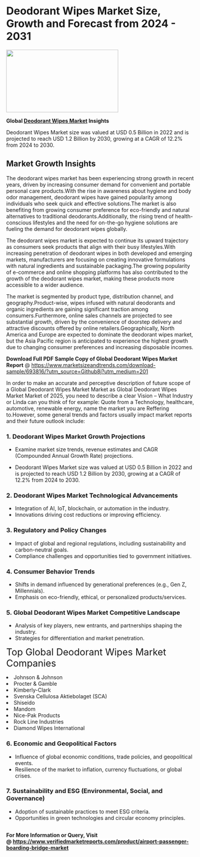 <H1>Deodorant Wipes Market Size, Growth and Forecast from 2024 - 2031</H1><img class="aligncenter size-medium wp-image-584254" src="https://thirdeyenews.in/wp-content/uploads/2024/09/Global-Market-Research-300x168.jpeg" alt="" width="300" height="168" /><p><strong>Global&nbsp;<a href="https://www.marketsizeandtrends.com/download-sample/693816/?utm_source=Github8j?utm_medium=201">Deodorant Wipes Market</a> Insights</strong></p><p>Deodorant Wipes Market size was valued at USD 0.5 Billion in 2022 and is projected to reach USD 1.2 Billion by 2030, growing at a CAGR of 12.2% from 2024 to 2030.</p><p><h2>Market Growth Insights</h2> <p>The deodorant wipes market has been experiencing strong growth in recent years, driven by increasing consumer demand for convenient and portable personal care products.With the rise in awareness about hygiene and body odor management, deodorant wipes have gained popularity among individuals who seek quick and effective solutions.The market is also benefiting from growing consumer preference for eco-friendly and natural alternatives to traditional deodorants.Additionally, the rising trend of health-conscious lifestyles and the need for on-the-go hygiene solutions are fueling the demand for deodorant wipes globally.</p> <p>The deodorant wipes market is expected to continue its upward trajectory as consumers seek products that align with their busy lifestyles.With increasing penetration of deodorant wipes in both developed and emerging markets, manufacturers are focusing on creating innovative formulations with natural ingredients and sustainable packaging.The growing popularity of e-commerce and online shopping platforms has also contributed to the growth of the deodorant wipes market, making these products more accessible to a wider audience.</p> <p>The market is segmented by product type, distribution channel, and geography.Product-wise, wipes infused with natural deodorants and organic ingredients are gaining significant traction among consumers.Furthermore, online sales channels are projected to see substantial growth, driven by the convenience of doorstep delivery and attractive discounts offered by online retailers.Geographically, North America and Europe are expected to dominate the deodorant wipes market, but the Asia Pacific region is anticipated to experience the highest growth due to changing consumer preferences and increasing disposable incomes.</p> <p><span class=""><strong>Download Full PDF Sample Copy of Global Deodorant Wipes Market Report</strong> @ <a href="https://www.marketsizeandtrends.com/download-sample/693816/?utm_source=Github8j?utm_medium=201" target="_blank">https://www.marketsizeandtrends.com/download-sample/693816/?utm_source=Github8j?utm_medium=201</a></span></p><p>In order to make an accurate and perceptive description of future scope of a Global&nbsp;Deodorant Wipes Market Market as Global&nbsp;Deodorant Wipes Market Market of 2025, you need to describe a clear Vision &ndash; What Industry or Linda can you think of for example: Quote from a Technology, healthcare, automotive, renewable energy, name the market you are Reffering to.However, some general trends and factors usually impact market reports and their future outlook include:</p><h3>1.&nbsp;<strong>Deodorant Wipes Market Growth Projections</strong></h3><ul><li>Examine market size trends, revenue estimates and CAGR (Compounded Annual Growth Rate) projections.</li><li><p>Deodorant Wipes Market size was valued at USD 0.5 Billion in 2022 and is projected to reach USD 1.2 Billion by 2030, growing at a CAGR of 12.2% from 2024 to 2030.</p></li></ul><h3>2.&nbsp;<strong>Deodorant Wipes Market Technological Advancements</strong></h3><ul><li>Integration of AI, IoT, blockchain, or automation in the industry.</li><li>Innovations driving cost reductions or improving efficiency.</li></ul><h3>3.&nbsp;<strong>Regulatory and Policy Changes</strong></h3><ul><li>Impact of global and regional regulations, including sustainability and carbon-neutral goals.</li><li>Compliance challenges and opportunities tied to government initiatives.</li></ul><h3>4.&nbsp;<strong>Consumer Behavior Trends</strong></h3><ul><li>Shifts in demand influenced by generational preferences (e.g., Gen Z, Millennials).</li><li>Emphasis on eco-friendly, ethical, or personalized products/services.</li></ul><h3>5.&nbsp;<strong>Global Deodorant Wipes Market Competitive Landscape</strong></h3><ul><li>Analysis of key players, new entrants, and partnerships shaping the industry.</li><li>Strategies for differentiation and market penetration.</li></ul><p data-pm-slice="1 1 []"><span style="color: inherit; font-family: inherit; font-size: 25px;">Top Global Deodorant Wipes Market Companies</span></p><div class="" data-test-id=""><p><li>Johnson & Johnson</li><li> Procter & Gamble</li><li> Kimberly-Clark</li><li> Svenska Cellulosa Aktiebolaget (SCA)</li><li> Shiseido</li><li> Mandom</li><li> Nice-Pak Products</li><li> Rock Line Industries</li><li> Diamond Wipes International</li></p></div><h3>6.&nbsp;<strong>Economic and Geopolitical Factors</strong></h3><ul><li>Influence of global economic conditions, trade policies, and geopolitical events.</li><li>Resilience of the market to inflation, currency fluctuations, or global crises.</li></ul><h3>7.&nbsp;<strong>Sustainability and ESG (Environmental, Social, and Governance)</strong></h3><ul><li>Adoption of sustainable practices to meet ESG criteria.</li><li>Opportunities in green technologies and circular economy principles.</li></ul><h2><strong style="font-size: 14px;">For More Information or Query, Visit @&nbsp;</strong><a style="background-color: #ffffff; font-size: 14px;" href="https://www.marketsizeandtrends.com/report/deodorant-wipes-market/" target="_blank">https://www.verifiedmarketreports.com/product/airport-passenger-boarding-bridge-market</a></h2>